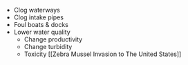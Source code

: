 - Clog waterways
- Clog intake pipes
- Foul boats & docks
- Lower water quality
	- Change productivity
	- Change turbidity
	- Toxicity
[[Zebra Mussel Invasion to The United States]]
